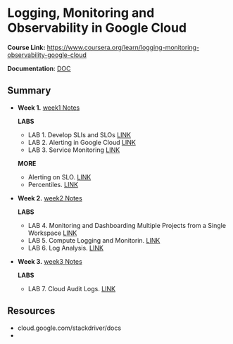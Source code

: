 # Logging, Monitoring and Observability in Google Cloud

**Course Link:** https://www.coursera.org/learn/logging-monitoring-observability-google-cloud

**Documentation**: [DOC](./docs)

## Summary

- **Week 1.** [week1 Notes](./week1.md)

  **LABS**

  - LAB 1. Develop SLIs and SLOs [LINK](./LAB1_Develop_SLI_and_SLOs.md)
  - LAB 2. Alerting in Google Cloud [LINK](./LAB2_Alerting_in_Google_Cloud.md)
  - LAB 3. Service Monitoring [LINK](./LAB3_Service_Monitoring.md)

  **MORE**

  - Alerting on SLO. [LINK](./Alerting_on_SLO.md)
  - Percentiles.  [LINK](./Percentiles.md)

- **Week 2.** [week2 Notes](./week2.md)

  **LABS**

  - LAB 4. Monitoring and Dashboarding Multiple Projects from a Single Workspace [LINK](./LAB4_Monitoring_and_Dashboarding_Multiple_Projects.md)
  - LAB 5. Compute Logging and Monitorin. [LINK](./LAB5_Compute_Logging_and_Monitoring.md)
  - LAB 6.  Log Analysis. [LINK](./LAB6_Log_Analysis.md)

- **Week 3.** [week3 Notes](./week3.md)

  **LABS**

  - LAB 7. Cloud Audit Logs. [LINK](./LAB7_Cloud_Audit_Logs.md)



## Resources

- cloud.google.com/stackdriver/docs
- 

